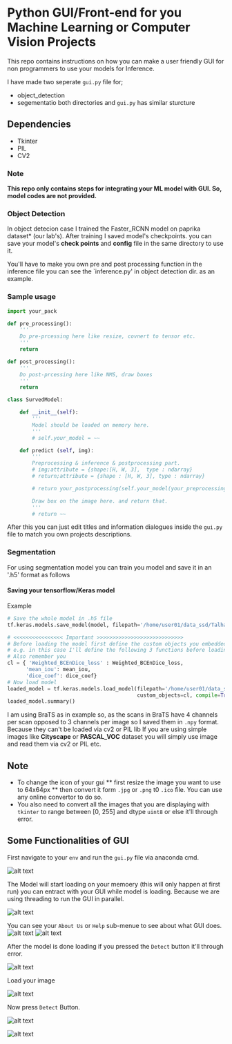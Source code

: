 # Python GUI/Front-end for you Machine Learning or Computer Vision Projects

This repo contains instructions on how you can make a user friendly GUI for non programmers to use your models for Inference.

I have made two seperate `gui.py` file for;
* object_detection
* segementatio
both directories and `gui.py` has similar sturcture

## Dependencies
* Tkinter
* PIL
* CV2

### Note
**This repo only contains steps for integrating your **ML model** with GUI. So, model codes are not provided.**

### Object Detection

In object detecion case I trained the Faster_RCNN model on paprika dataset* (our lab's). After training I saved model's checkpoints.
you can save your model's **check points** and **config** file in the same directory to use it.

You'll have to make you own pre and post processing function in the inference file you can see the `inference.py' in object detection dir. as an example.

### Sample usage

```python
import your_pack

def pre_processing():
    '''
    Do pre-prcessing here like resize, covnert to tensor etc.
    '''
    return

def post_processing():
    '''
    Do post-prcessing here like NMS, draw boxes
    '''
    return

class SurvedModel:

    def __init__(self):
        '''
        Model should be loaded on memory here.  
        '''
        # self.your_model = ~~

    def predict (self, img):
        '''
        Preprocessing & inference & postprocessing part.
        # img;attribute = {shape:[H, W, 3],  type : ndarray}
        # return;attribute = {shape : [H, W, 3], type : ndarray}

        # return your_postprocessing(self.your_model(your_preprocessing(img)))

        Draw box on the image here. and return that. 
        '''
        # return ~~

```

After this you can just edit titles and information dialogues inside the `gui.py` file to match you own projects descriptions.

### Segmentation

For using segmentation model you can train you model and save it in an '.h5' format as follows

#### Saving your tensorflow/Keras model
Example 
```python
# Save the whole model in .h5 file
tf.keras.models.save_model(model, filepath='/home/user01/data_ssd/Talha/brats/brats_model.h5')

# <<<<<<<<<<<<<<<< Important >>>>>>>>>>>>>>>>>>>>>>>>>>>>
# Before loading the model first define the custom objects you embedded in model.
# e.g. in this case I'll define the following 3 functions before loading the model/
# Also remember you
cl = { 'Weighted_BCEnDice_loss' : Weighted_BCEnDice_loss,
      'mean_iou': mean_iou,
      'dice_coef': dice_coef}
# Now load model
loaded_model = tf.keras.models.load_model(filepath='/home/user01/data_ssd/Talha/brats/brats_model.h5',
                                          custom_objects=cl, compile=True) 
loaded_model.summary()

```
I am using BraTS as in example so, as the scans in BraTS have 4 channels per scan opposed to 3 channels per image so I saved them in `.npy` format. Because they can't be loaded via cv2 or PIL lib If you
are using simple images like **Cityscape** or **PASCAL_VOC** dataset you will simply use image and read them via cv2 or PIL etc.

## Note
* To change the icon of your gui 
** first resize the image you want to use to 64x64px
** then convert it form `.jpg` or `.png` t0 `.ico` file. You can use any online convertor to do so.
* You also need to convert all the images that you are displaying with `tkinter` to range between [0, 255] and dtype `uint8` or else it'll through error.

## Some Functionalities of GUI

First navigate to your `env` and run the `gui.py` file via anaconda cmd.

![alt text](https://github.com/Mr-TalhaIlyas/Fornt-End-API-or-GUI-for-Computer-Vision-Projects/blob/master/screens/img1.png)

The Model will start loading on your memoery (this will only happen at first run) you can entract with your GUI while model is loading. Because we are using threading to run the GUI in parallel.

![alt text](https://github.com/Mr-TalhaIlyas/Fornt-End-API-or-GUI-for-Computer-Vision-Projects/blob/master/screens/img2.png)

You can see your `About Us` or `Help` sub-menue to see about what GUI does.
![alt text](https://github.com/Mr-TalhaIlyas/Fornt-End-API-or-GUI-for-Computer-Vision-Projects/blob/master/screens/img3.png)
![alt text](https://github.com/Mr-TalhaIlyas/Fornt-End-API-or-GUI-for-Computer-Vision-Projects/blob/master/screens/img4.png)

After the model is done loading if you pressed the `Detect` button it'll through error.

![alt text](https://github.com/Mr-TalhaIlyas/Fornt-End-API-or-GUI-for-Computer-Vision-Projects/blob/master/screens/img5.png)

Load your image

![alt text](https://github.com/Mr-TalhaIlyas/Fornt-End-API-or-GUI-for-Computer-Vision-Projects/blob/master/screens/img6.png)

Now press `Detect` Button.

![alt text](https://github.com/Mr-TalhaIlyas/Fornt-End-API-or-GUI-for-Computer-Vision-Projects/blob/master/screens/img7.png)

![alt text](https://github.com/Mr-TalhaIlyas/Fornt-End-API-or-GUI-for-Computer-Vision-Projects/blob/master/screens/img8.png)
